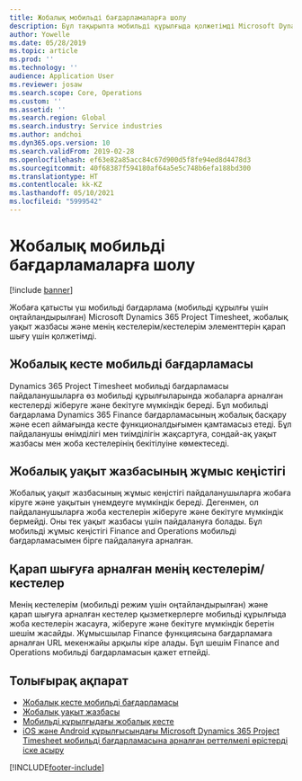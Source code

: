 ```yaml
---
title: Жобалық мобильді бағдарламаларға шолу
description: Бұл тақырыпта мобильді құрылғыда қолжетімді Microsoft Dynamics 365 Project Timesheet, жобалық уақыт жазбасы және менің кестелерім/кестелер элементтеріне арналған жобалық уақытқа қатысты бағдарламалар туралы жалпы ақпарат қамтылады.
author: Yowelle
ms.date: 05/28/2019
ms.topic: article
ms.prod: ''
ms.technology: ''
audience: Application User
ms.reviewer: josaw
ms.search.scope: Core, Operations
ms.custom: ''
ms.assetid: ''
ms.search.region: Global
ms.search.industry: Service industries
ms.author: andchoi
ms.dyn365.ops.version: 10
ms.search.validFrom: 2019-02-28
ms.openlocfilehash: ef63e82a85acc84c67d900d5f8fe94ed8d4478d3
ms.sourcegitcommit: 40f68387f594180af64a5e5c748b6efa188bd300
ms.translationtype: HT
ms.contentlocale: kk-KZ
ms.lasthandoff: 05/10/2021
ms.locfileid: "5999542"
---
```

# <a name="project-mobile-applications-overview"></a>Жобалық мобильді бағдарламаларға шолу

[!include [banner](../includes/banner.md)]

Жобаға қатысты үш мобильді бағдарлама (мобильді құрылғы үшін оңтайландырылған) Microsoft Dynamics 365 Project Timesheet, жобалық уақыт жазбасы және менің кестелерім/кестелерім элементтерін қарап шығу үшін қолжетімді.

## <a name="project-timesheet-mobile-app"></a>Жобалық кесте мобильді бағдарламасы

Dynamics 365 Project Timesheet мобильді бағдарламасы пайдаланушыларға өз мобильді құрылғыларында жобаларға арналған кестелерді жіберуге және бекітуге мүмкіндік береді. Бұл мобильді бағдарлама Dynamics 365 Finance бағдарламасының жобалық басқару және есеп аймағында кесте функционалдығымен қамтамасыз етеді. Бұл пайдаланушы өнімділігі мен тиімділігін жақсартуға, сондай-ақ уақыт жазбасы мен жоба кестелерінің бекітілуіне көмектеседі.

## <a name="project-time-entry-workspace"></a>Жобалық уақыт жазбасының жұмыс кеңістігі

Жобалық уақыт жазбасының жұмыс кеңістігі пайдаланушыларға жобаға кіруге және уақытын үнемдеуге мүмкіндік береді. Дегенмен, ол пайдаланушыларға жоба кестелерін жіберуге және бекітуге мүмкіндік бермейді. Оны тек уақыт жазбасы үшін пайдалануға болады. Бұл мобильді жұмыс кеңістігі Finance and Operations мобильді бағдарламасымен бірге пайдалануға арналған.

## <a name="my-timesheetstimesheets-for-my-review"></a>Қарап шығуға арналған менің кестелерім/кестелер

Менің кестелерім (мобильді режим үшін оңтайландырылған) және қарап шығуға арналған кестелер қызметкерлерге мобильді құрылғыда жоба кестелерін жасауға, жіберуге және бекітуге мүмкіндік беретін шешім жасайды. Жұмысшылар Finance функциясына бағдарламаға арналған URL мекенжайы арқылы кіре алады. Бұл шешім Finance and Operations мобильді бағдарламасын қажет етпейді.

## <a name="for-more-information"></a>Толығырақ ақпарат

- [Жобалық кесте мобильді бағдарламасы](project-timesheet.md)
- [Жобалық уақыт жазбасы]( project-time-entry-mobile-workspace.md)
- [Мобильді құрылғыдағы жобалық кесте](Mobile-timesheets.md)
- [iOS және Android құрылғысындағы Microsoft Dynamics 365 Project Timesheet мобильді бағдарламасына арналған реттелмелі өрістерді іске асыру](custom-fields-mobile.md)


[!INCLUDE[footer-include](../includes/footer-banner.md)]
